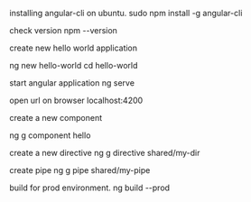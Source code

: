 installing angular-cli on ubuntu.
sudo npm install -g angular-cli

check version
npm --version

create new hello world application

ng new hello-world
cd hello-world

start angular application
ng serve

open url on browser
localhost:4200

create a new component

ng g component hello

create a new directive
ng g directive shared/my-dir

create pipe
ng g pipe shared/my-pipe

build for prod environment.
ng build --prod
